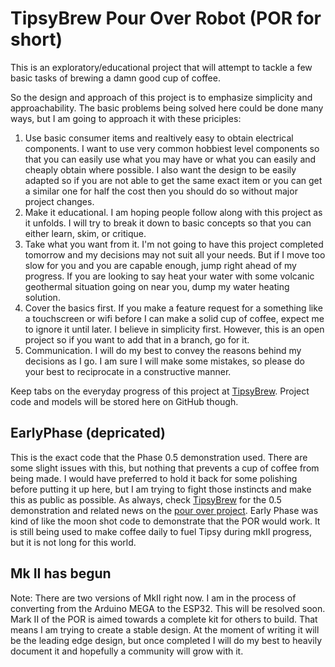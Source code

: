 # TipsyBrew Pour Over Robot (POR for short)
This is an exploratory/educational project that will attempt to tackle a few basic tasks of brewing a damn good cup of coffee.

So the design and approach of this project is to emphasize simplicity and approachability. The basic problems being solved here could be done many ways, but I am going to approach it with these priciples:
1. Use basic consumer items and realtively easy to obtain electrical components. I want to use very common hobbiest level components so that you can easily use what you may have or what you can easily and cheaply obtain where possible. I also want the design to be easily adapted so if you are not able to get the same exact item or you can get a similar one for half the cost then you should do so without major project changes.
2. Make it educational. I am hoping people follow along with this project as it unfolds. I will try to break it down to basic concepts so that you can either learn, skim, or critique.
3. Take what you want from it. I'm not going to have this project completed tomorrow and my decisions may not suit all your needs. But if I move too slow for you and you are capable enough, jump right ahead of my progress. If you are looking to say heat your water with some volcanic geothermal situation going on near you, dump my water heating solution.
4. Cover the basics first. If you make a feature request for a something like a touchscreen or wifi before I can make a solid cup of coffee, expect me to ignore it until later. I believe in simplicity first. However, this is an open project so if you want to add that in a branch, go for it.
5. Communication. I will do my best to convey the reasons behind my decisions as I go. I am sure I will make some mistakes, so please do your best to reciprocate in a constructive manner.

Keep tabs on the everyday progress of this project at [TipsyBrew](https://tipsybrew.com/tags/pourover/). Project code and models will be stored here on GitHub though.

## EarlyPhase (depricated)
This is the exact code that the Phase 0.5 demonstration used. There are some slight issues with this, but nothing that prevents a cup of coffee from being made. I would have preferred to hold it back for some polishing before putting it up here, but I am trying to fight those instincts and make this as public as possible. As always, check [TipsyBrew](https://tipsybrew.com/blog/2020-03-01-success-first-cup-video/) for the 0.5 demonstration and related news on the [pour over project](https://tipsybrew.com/projects). Early Phase was kind of like the moon shot code to demonstrate that the POR would work. It is still being used to make coffee daily to fuel Tipsy during mkII progress, but it is not long for this world.

## Mk II has begun
Note: There are two versions of MkII right now. I am in the process of converting from the Arduino MEGA to the ESP32. This will be resolved soon.
Mark II of the POR is aimed towards a complete kit for others to build. That means I am trying to create a stable design. At the moment of writing it will be the leading edge design, but once completed I will do my best to heavily document it and hopefully a community will grow with it.

